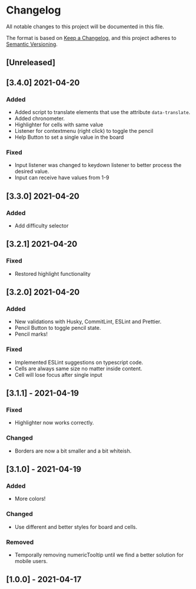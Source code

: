 # Changelog

All notable changes to this project will be documented in this file.

The format is based on [Keep a Changelog](https://keepachangelog.com/en/1.0.0/),
and this project adheres to [Semantic Versioning](https://semver.org/spec/v2.0.0.html).

## [Unreleased]

## [3.4.0] 2021-04-20

### Added

- Added script to translate elements that use the attribute `data-translate`.
- Added chronometer.
- Highlighter for cells with same value
- Listener for contextmenu (right click) to toggle the pencil
- Help Button to set a single value in the board

### Fixed

- Input listener was changed to keydown listener to better process the desired value.
- Input can receive have values from 1-9

## [3.3.0] 2021-04-20

### Added

- Add difficulty selector

## [3.2.1] 2021-04-20

### Fixed

- Restored highlight functionality

## [3.2.0] 2021-04-20

### Added

- New validations with Husky, CommitLint, ESLint and Prettier.
- Pencil Button to toggle pencil state.
- Pencil marks!

### Fixed

- Implemented ESLint suggestions on typescript code.
- Cells are always same size no matter inside content.
- Cell will lose focus after single input

## [3.1.1] - 2021-04-19

### Fixed

- Highlighter now works correctly.

### Changed

- Borders are now a bit smaller and a bit whiteish.

## [3.1.0] - 2021-04-19

### Added

- More colors!

### Changed

- Use different and better styles for board and cells.

### Removed

- Temporally removing numericTooltip until we find a better solution for mobile users.

## [1.0.0] - 2021-04-17
